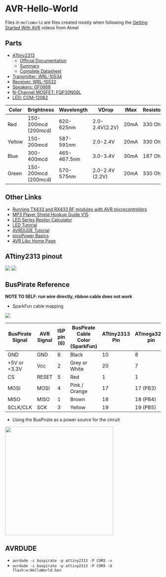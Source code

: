 # AVR-Hello-World
Files in `HelloWorld` are files created mostly when following the [Getting Started With AVR](https://www.youtube.com/playlist?list=PLtQdQmNK_0DRhBWYZ32BEILOykXLpJ8tP) videos from Atmel

## Parts
- [ATtiny2313](https://www.digikey.com/product-detail/en/atmel/ATTINY2313-20PU/ATTINY2313-20PU-ND/1008418)
	- [Official Documentation](http://www.atmel.com/devices/ATtiny2313.aspx?tab=documents)
	- [Summary](http://www.atmel.com/Images/Atmel-2543-AVR-ATtiny2313_Summary.pdf)
	- [Complete Datasheet](http://www.atmel.com/Images/Atmel-2543-AVR-ATtiny2313_Datasheet.pdf)
- [Transmitter: WRL-10534](https://www.digikey.com/product-detail/en/sparkfun-electronics/WRL-10534/1568-1175-ND/5673761)
- [Receiver: WRL-10532](https://www.digikey.com/product-detail/en/sparkfun-electronics/WRL-10532/1568-1173-ND/5673759)
- [Speakers: GF0668](https://www.digikey.com/product-detail/en/cui-inc/GF0668/GF0668-ND/304440)
- [N-Channel MOSFET: FQP30N06L](https://www.sparkfun.com/products/10213)
- [LED: COM-12062](https://www.sparkfun.com/products/12062)

| Color  | Brightness          | Wavelength  | VDrop           | IMax | Resistor? |
|--------|---------------------|-------------|-----------------|------|-----------|
| Red    | 150-200mcd (200mcd) | 620-625nm   | 2.0-2.4V(2.2V)  | 20mA | 330 Ohm   |
| Yellow | 150-200mcd          | 587-591nm   | 2.0-2.4V        | 20mA | 330 Ohm   |
| Blue   | 300-400mcd          | 465-467.5nm | 3.0-3.4V        | 30mA | 187 Ohm   |
| Green  | 150-200mcd (200mcd) | 570-575nm   | 2.0-2.4V (2.2V) | 20mA | 330 Ohm   |

## Other Links
- [Running TX433 and RX433 RF modules with AVR microcontrollers](http://winavr.scienceprog.com/example-avr-projects/running-tx433-and-rx433-rf-modules-with-avr-microcontrollers.html)
- [MP3 Player Shield Hookup Guide V15](https://learn.sparkfun.com/tutorials/mp3-player-shield-hookup-guide-v15)
- [LED Series Resitor Calculator](https://www.digikey.com/en/resources/conversion-calculators/conversion-calculator-led-series-resistor)
- [LED Tutorial](https://learn.sparkfun.com/tutorials/light-emitting-diodes-leds)
- [AVRDUDE Tutorial](http://www.ladyada.net/learn/avr/avrdude.html)
- [picoPower Basics](http://www.atmel.com/Images/doc8349.pdf)
- [AVR Libc Home Page](http://www.nongnu.org/avr-libc/)

## ATtiny2313 pinout
![](http://arduinolearning.com/wp-content/uploads/2016/08/attiny2310arduino.jpg)
![](http://i.imgur.com/YVDlOae.png)

## BusPirate Reference

**NOTE TO SELF: run wire directly, ribbon cable does not work**

- SparkFun cable mapping

![](https://i.imgur.com/nHZgfFE.png)


| BusPirate Signal | AVR Signal | ISP pin (6) | BusPirate Cable<br/> Color (SparkFun) | ATtiny2313 Pin | ATmega328P pin |
|------------------|------------|-------------|----------------------------------|----------------|----------------|
| GND              | GND        | 6           | Black                            | 10             | 8              |
| +5V or +3.3V     | Vcc        | 2           | Grey or White                    | 20             | 7              |
| CS               | RESET      | 5           | Red                              | 1              | 1              |
| MOSI             | MOSI       | 4           | Pink / Orange                    | 17             | 17 (PB3)       |
| MISO             | MISO       | 1           | Brown                            | 18             | 18 (PB4)       |
| SCLK/CLK         | SCK        | 3           | Yellow                           | 19             | 19 (PB5)       |

- Using the BusPirate as a power source for the circuit

<img src='https://i.imgur.com/owis6JX.png' height='350px'/>

## AVRDUDE
- `avrdude -c buspirate -p attiny2313 -P COM3 -v`
- `avrdude -c buspirate -p attiny2313 -P COM3 -U flash:w:HelloWorld.hex`
